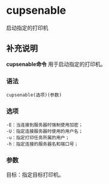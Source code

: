 cupsenable
===

启动指定的打印机

## 补充说明

**cupsenable命令** 用于启动指定的打印机。

### 语法  

```shell
cupsenable(选项)(参数)
```

### 选项  

```shell
-E：当连接到服务器时强制使用加密；
-U：指定连接服务器时使用的用户名；
-u：指定打印任务所属的用户；
-h：指定连接的服务器名和端口号；
```

### 参数  

目标：指定目标打印机。


<!-- Linux命令行搜索引擎：https://jaywcjlove.github.io/linux-command/ -->